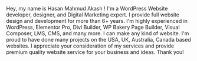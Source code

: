 Hey, my name is Hasan Mahmud Akash ! I'm a WordPress Website developer, designer, and Digital Marketing expert. I provide full website design and development for more than 6+ years. I'm highly experienced in WordPress, Elementor Pro, Divi Builder, WP Bakery Page Builder, Visual Composer, LMS,  CMS, and many more. I can make any kind of website. I'm proud to have done many projects on the USA, UK, Australia, Canada based websites. I appreciate your consideration of my services and provide premium quality website service for your business and ideas. Thank you!

